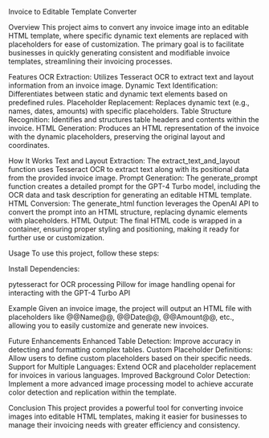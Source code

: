 Invoice to Editable Template Converter

Overview
This project aims to convert any invoice image into an editable HTML template, where specific dynamic text elements are replaced with placeholders for ease of customization. The primary goal is to facilitate businesses in quickly generating consistent and modifiable invoice templates, streamlining their invoicing processes.

Features
OCR Extraction: Utilizes Tesseract OCR to extract text and layout information from an invoice image.
Dynamic Text Identification: Differentiates between static and dynamic text elements based on predefined rules.
Placeholder Replacement: Replaces dynamic text (e.g., names, dates, amounts) with specific placeholders.
Table Structure Recognition: Identifies and structures table headers and contents within the invoice.
HTML Generation: Produces an HTML representation of the invoice with the dynamic placeholders, preserving the original layout and coordinates.

How It Works
Text and Layout Extraction: The extract_text_and_layout function uses Tesseract OCR to extract text along with its positional data from the provided invoice image.
Prompt Generation: The generate_prompt function creates a detailed prompt for the GPT-4 Turbo model, including the OCR data and task description for generating an editable HTML template.
HTML Conversion: The generate_html function leverages the OpenAI API to convert the prompt into an HTML structure, replacing dynamic elements with placeholders.
HTML Output: The final HTML code is wrapped in a container, ensuring proper styling and positioning, making it ready for further use or customization.

Usage
To use this project, follow these steps:

Install Dependencies:

pytesseract for OCR processing
Pillow for image handling
openai for interacting with the GPT-4 Turbo API

Example
Given an invoice image, the project will output an HTML file with placeholders like @@Name@@, @@Date@@, @@Amount@@, etc., allowing you to easily customize and generate new invoices.

Future Enhancements
Enhanced Table Detection: Improve accuracy in detecting and formatting complex tables.
Custom Placeholder Definitions: Allow users to define custom placeholders based on their specific needs.
Support for Multiple Languages: Extend OCR and placeholder replacement for invoices in various languages.
Improved Background Color Detection: Implement a more advanced image processing model to achieve accurate color detection and replication within the template.

Conclusion
This project provides a powerful tool for converting invoice images into editable HTML templates, making it easier for businesses to manage their invoicing needs with greater efficiency and consistency.
